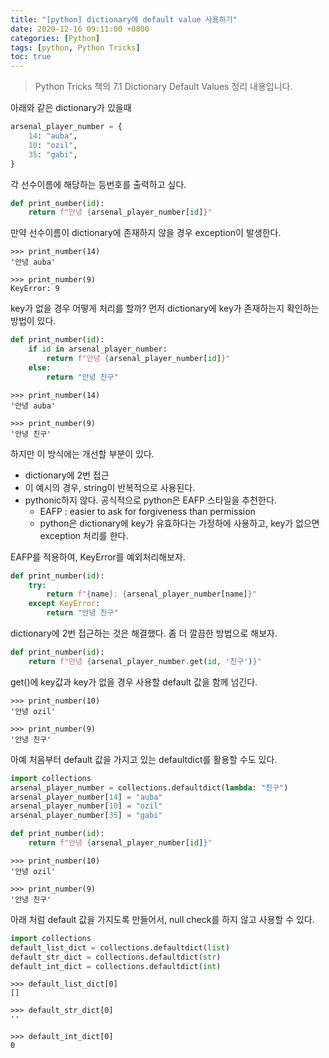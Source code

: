 ```yaml
---
title: "[python] dictionary에 default value 사용하기"
date: 2020-12-16 09:11:00 +0800
categories: [Python]
tags: [python, Python Tricks]
toc: true
---
```


> Python Tricks 책의 7.1 Dictionary Default Values 정리 내용입니다.

아래와 같은 dictionary가 있을때
```python
arsenal_player_number = {
    14: "auba",
    10: "ozil",
    35: "gabi",
}
```

각 선수이름에 해당하는 등번호를 출력하고 싶다.
```python
def print_number(id):
    return f"안녕 {arsenal_player_number[id]}"
```

만약 선수이름이 dictionary에 존재하지 않을 경우 exception이 발생한다.
```
>>> print_number(14)
'안녕 auba'

>>> print_number(9)
KeyError: 9
```

key가 없을 경우 어떻게 처리를 할까?
먼저 dictionary에 key가 존재하는지 확인하는 방법이 있다.
```python
def print_number(id):
    if id in arsenal_player_number:
        return f"안녕 {arsenal_player_number[id]}"
    else:
        return "안녕 친구"
```
```
>>> print_number(14)
'안녕 auba'

>>> print_number(9)
'안녕 친구'
```

하지만 이 방식에는 개선할 부분이 있다.
* dictionary에 2번 접근
* 이 예시의 경우, string이 반복적으로 사용된다.
* pythonic하지 않다. 공식적으로 python은 EAFP 스타일을 추천한다.
  * EAFP : easier to ask for forgiveness than permission
  * python은 dictionary에 key가 유효하다는 가정하에 사용하고, key가 없으면 exception 처리를 한다.
  
EAFP를 적용하여, KeyError를 예외처리해보자.
```python
def print_number(id):
    try:
        return f"{name}: {arsenal_player_number[name]}"
    except KeyError:
        return "안녕 친구"
```

dictionary에 2번 접근하는 것은 해결했다.
좀 더 깔끔한 방법으로 해보자.
```python
def print_number(id):
    return f"안녕 {arsenal_player_number.get(id, '친구')}"
```

get()에 key값과 key가 없을 경우 사용할 default 값을 함께 넘긴다.
```
>>> print_number(10)
'안녕 ozil'

>>> print_number(9)
'안녕 친구'
```

아예 처음부터 default 값을 가지고 있는 defaultdict를 활용할 수도 있다.
```python
import collections
arsenal_player_number = collections.defaultdict(lambda: "친구")
arsenal_player_number[14] = "auba"
arsenal_player_number[10] = "ozil"
arsenal_player_number[35] = "gabi"
```
```python
def print_number(id):
    return f"안녕 {arsenal_player_number[id]}"
```
```
>>> print_number(10)
'안녕 ozil'

>>> print_number(9)
'안녕 친구'
```

아래 처럼 default 값을 가지도록 만들어서, null check를 하지 않고 사용할 수 있다.
```python
import collections
default_list_dict = collections.defaultdict(list)
default_str_dict = collections.defaultdict(str)
default_int_dict = collections.defaultdict(int)
```

```
>>> default_list_dict[0]
[]

>>> default_str_dict[0]
''

>>> default_int_dict[0]
0
```